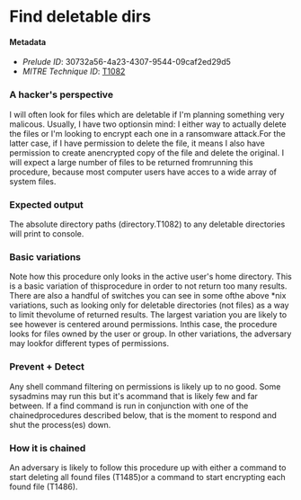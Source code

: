 
# Find deletable dirs

#### Metadata

- *Prelude ID*: 30732a56-4a23-4307-9544-09caf2ed29d5
- *MITRE Technique ID*: [T1082](https://attack.mitre.org/techniques/T1082/)

### A hacker's perspective

I will often look for files which are deletable if I'm planning something very malicous. Usually, I have two optionsin mind: I either way to actually delete the files or I'm looking to encrypt each one in a ransomware attack.For the latter case, if I have permission to delete the file, it means I also have permission to create anencrypted copy of the file and delete the original. I will expect a large number of files to be returned fromrunning this procedure, because most computer users have acces to a wide array of system files.

### Expected output

The absolute directory paths (directory.T1082) to any deletable directories will print to console.

### Basic variations

Note how this procedure only looks in the active user's home directory. This is a basic variation of thisprocedure in order to not return too many results. There are also a handful of switches you can see in some ofthe above *nix variations, such as looking only for deletable directories (not files) as a way to limit thevolume of returned results. The largest variation you are likely to see however is centered around permissions. Inthis case, the procedure looks for files owned by the user or group. In other variations, the adversary may lookfor different types of permissions.

### Prevent + Detect

Any shell command filtering on permissions is likely up to no good. Some sysadmins may run this but it's acommand that is likely few and far between. If a find command is run in conjunction with one of the chainedprocedures described below, that is the moment to respond and shut the process(es) down.

### How it is chained

An adversary is likely to follow this procedure up with either a command to start deleting all found files (T1485)or a command to start encrypting each found file (T1486).
